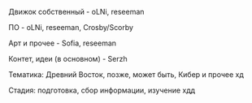 Движок собственный - oLNi, reseeman

ПО - oLNi, reseeman, Crosby/Scorby

Арт и прочее - Sofia, reseeman

Контет, идеи (в основном) - Serzh

Тематика: Древний Восток, позже, может быть, Кибер и прочее хд

Стадия: подготовка, сбор информации, изучение хдд
